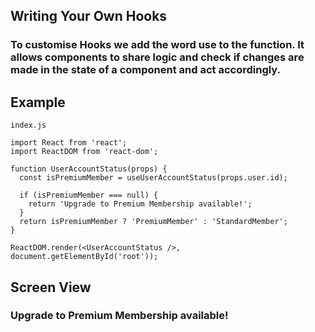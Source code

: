 ## Writing Your Own Hooks

### To customise Hooks we add the word use to the function. It allows components to share logic and check if changes are made in the state of a component and act accordingly.

## Example

```
index.js
```

```
import React from 'react';
import ReactDOM from 'react-dom';

function UserAccountStatus(props) {
  const isPremiumMember = useUserAccountStatus(props.user.id);

  if (isPremiumMember === null) {
    return 'Upgrade to Premium Membership available!';
  }
  return isPremiumMember ? 'PremiumMember' : 'StandardMember';
}

ReactDOM.render(<UserAccountStatus />, document.getElementById('root'));
```

## Screen View

### Upgrade to Premium Membership available!
